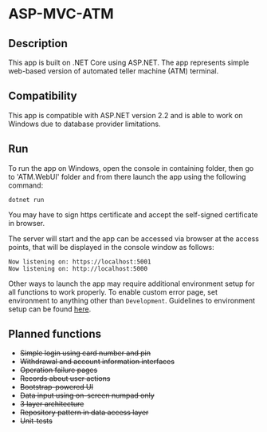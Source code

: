 # ASP-MVC-ATM

## Description

This app is built on .NET Core using ASP.NET. 
The app represents simple web-based version of automated teller machine (ATM) terminal.

## Compatibility

This app is compatible with ASP.NET version 2.2 and is able to work on Windows due to database provider limitations.

## Run

To run the app on Windows, open the console in containing folder, then go to 'ATM.WebUI' folder and from there launch the app using the following command:

```
dotnet run
```

You may have to sign https certificate and accept the self-signed certificate in browser.

The server will start and the app can be accessed via browser at the access points, that will be displayed in the console window as follows:

```
Now listening on: https://localhost:5001
Now listening on: http://localhost:5000
```

Other ways to launch the app may require additional environment setup for all functions to work properly. To enable custom error page, set environment to anything other than `Development`. Guidelines to environment setup can be found [here](https://docs.microsoft.com/en-us/aspnet/core/fundamentals/environments?view=aspnetcore-2.2).

## Planned functions

* ~~Simple login using card number and pin~~
* ~~Withdrawal and account information interfaces~~
* ~~Operation failure pages~~
* ~~Records about user actions~~
* ~~Bootstrap-powered UI~~
* ~~Data input using on-screen numpad only~~
* ~~3 layer architecture~~
* ~~Repository pattern in data access layer~~
* ~~Unit-tests~~
